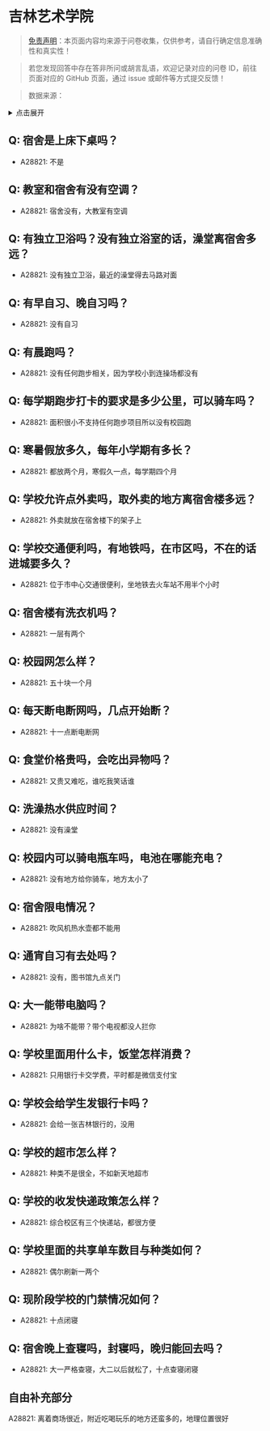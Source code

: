 # 吉林艺术学院

> [免责声明](https://colleges.chat/#_3)：本页面内容均来源于问卷收集，仅供参考，请自行确定信息准确性和真实性！

> 若您发现回答中存在答非所问或胡言乱语，欢迎记录对应的问卷 ID，前往页面对应的 GitHub 页面，通过 issue 或邮件等方式提交反馈！

> 数据来源：

<details><summary>点击展开</summary>
<ul>
<li>A28821: 匿名 (2025 年 06 月)</li>
</ul>
</details>

## Q: 宿舍是上床下桌吗？

- A28821: 不是

## Q: 教室和宿舍有没有空调？

- A28821: 宿舍没有，大教室有空调

## Q: 有独立卫浴吗？没有独立浴室的话，澡堂离宿舍多远？

- A28821: 没有独立卫浴，最近的澡堂得去马路对面

## Q: 有早自习、晚自习吗？

- A28821: 没有自习

## Q: 有晨跑吗？

- A28821: 没有任何跑步相关，因为学校小到连操场都没有

## Q: 每学期跑步打卡的要求是多少公里，可以骑车吗？

- A28821: 面积很小不支持任何跑步项目所以没有校园跑

## Q: 寒暑假放多久，每年小学期有多长？

- A28821: 都放两个月，寒假久一点，每学期四个月

## Q: 学校允许点外卖吗，取外卖的地方离宿舍楼多远？

- A28821: 外卖就放在宿舍楼下的架子上

## Q: 学校交通便利吗，有地铁吗，在市区吗，不在的话进城要多久？

- A28821: 位于市中心交通很便利，坐地铁去火车站不用半个小时

## Q: 宿舍楼有洗衣机吗？

- A28821: 一层有两个

## Q: 校园网怎么样？

- A28821: 五十块一个月

## Q: 每天断电断网吗，几点开始断？

- A28821: 十一点断电断网

## Q: 食堂价格贵吗，会吃出异物吗？

- A28821: 又贵又难吃，谁吃我笑话谁

## Q: 洗澡热水供应时间？

- A28821: 没有澡堂

## Q: 校园内可以骑电瓶车吗，电池在哪能充电？

- A28821: 没有地方给你骑车，地方太小了

## Q: 宿舍限电情况？

- A28821: 吹风机热水壶都不能用

## Q: 通宵自习有去处吗？

- A28821: 没有，图书馆九点关门

## Q: 大一能带电脑吗？

- A28821: 为啥不能带？带个电视都没人拦你

## Q: 学校里面用什么卡，饭堂怎样消费？

- A28821: 只用银行卡交学费，平时都是微信支付宝

## Q: 学校会给学生发银行卡吗？

- A28821: 会给一张吉林银行的，没用

## Q: 学校的超市怎么样？

- A28821: 种类不是很全，不如新天地超市

## Q: 学校的收发快递政策怎么样？

- A28821: 综合校区有三个快递站，都很方便

## Q: 学校里面的共享单车数目与种类如何？

- A28821: 偶尔刷新一两个

## Q: 现阶段学校的门禁情况如何？

- A28821: 十点闭寝

## Q: 宿舍晚上查寝吗，封寝吗，晚归能回去吗？

- A28821: 大一严格查寝，大二以后就松了，十点查寝闭寝

## 自由补充部分

A28821: 离着商场很近，附近吃喝玩乐的地方还蛮多的，地理位置很好